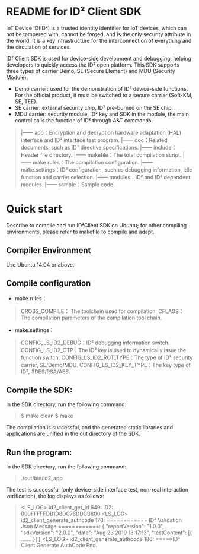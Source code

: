 # README for ID² Client SDK

IoT Device ID(ID²) is a trusted identity identifier for IoT devices, which can not be tampered with, cannot be forged, and is the only security attribute in the world. It is a key infrastructure for the interconnection of everything and the circulation of services.

ID² Client SDK is used for device-side development and debugging, helping developers to quickly access the ID² open platform. This SDK supports three types of carrier Demo, SE (Secure Element) and MDU (Security Module):

- Demo carrier: used for the demonstration of ID² device-side functions. For the official product, it must be switched to a secure carrier (Soft-KM, SE, TEE).
- SE carrier: external security chip, ID² pre-burned on the SE chip.
- MDU carrier: security module, ID² key and SDK in the module, the main control calls the function of ID² through A&T commands.

> |—— app：Encryption and decryption hardware adaptation (HAL) interface and ID² interface test program.
> |—— doc：Related documents, such as ID² directive specifications.
> |—— include：Header file directory.
> |—— makefile：The total compilation script.
> |—— make.rules：The compilation configuration.
> |—— make.settings：ID² configuration, such as debugging information, idle function and carrier selection.
> |—— modules：ID² and ID² dependent modules.
> |—— sample：Sample code.

# Quick start

Describe to compile and run ID²Client SDK on Ubuntu; for other compiling environments, please refer to makefile to compile and adapt.



## Compiler Environment

Use Ubuntu 14.04 or above.



## Compile configuration

- make.rules：

>  CROSS_COMPILE： The toolchain used for compilation.
>  CFLAGS：The compilation parameters of the compilation tool chain.

- make.settings：

>  CONFIG_LS_ID2_DEBUG：ID² debugging information switch.
>  CONFIG_LS_ID2_OTP：The ID² key is used to dynamically issue the function switch.
>  CONFIG_LS_ID2_ROT_TYPE：The type of ID² security carrier, SE/Demo/MDU.
>  CONFIG_LS_ID2_KEY_TYPE：The key type of ID², 3DES/RSA/AES.



## Compile the SDK:

In the SDK directory, run the following command:

>  $ make clean
>  $ make

The compilation is successful, and the generated static libraries and applications are unified in the out directory of the SDK.



## Run the program:

In the SDK directory, run the following command:

>  ./out/bin/id2_app

The test is successful (only device-side interface test, non-real interaction verification), the log displays as follows:

>
> <LS_LOG> id2_client_get_id 649: ID2: 000FFFFFDB1D8DC78DDCB800
> <LS_LOG> id2_client_generate_authcode 170:
> ============ ID² Validation Json Message ============:
> {
>     "reportVersion":     "1.0.0",
>     "sdkVersion":  "2.0.0",
>     "date": "Aug 23 2019 18:17:13",
>     "testContent":  [{
>         .......
>         }]
> }
> <LS_LOG> id2_client_generate_authcode 186: =====>ID² Client Generate AuthCode End.